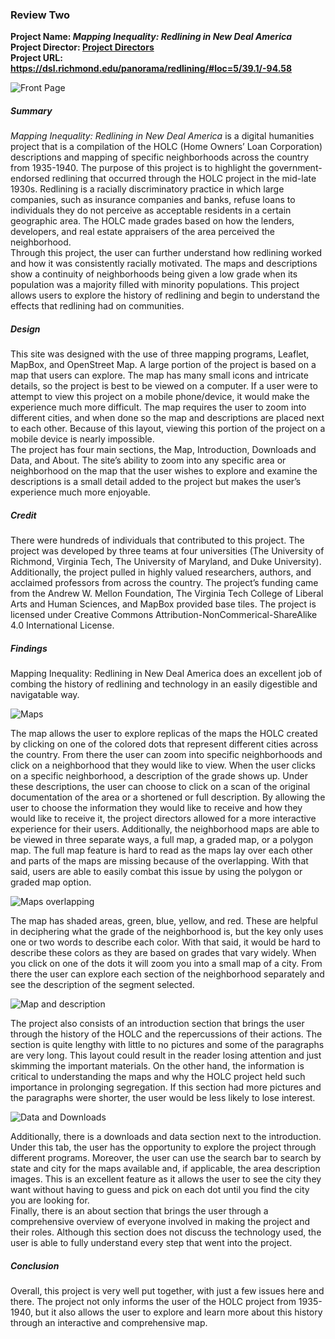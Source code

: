 ### Review Two  
**Project Name: _Mapping Inequality: Redlining in New Deal America_  
Project Director: [Project Directors](https://dsl.richmond.edu/panorama/redlining/#loc=5/39.1/-94.58&text=about)  
Project URL: [https://dsl.richmond.edu/panorama/redlining/#loc=5/39.1/-94.58 ](https://dsl.richmond.edu/panorama/redlining/#loc=5/39.1/-94.58 )**  

![Front Page](https://lsix642.github.io/Lizzie-S./images/MIfrontpage.png)  

##### Summary  
_Mapping Inequality: Redlining in New Deal America_ is a digital humanities project that is a compilation of the HOLC (Home Owners’ Loan Corporation) descriptions and mapping of specific neighborhoods across the country from 1935-1940. The purpose of this project is to highlight the government-endorsed redlining that occurred through the HOLC project in the mid-late 1930s. Redlining is a racially discriminatory practice in which large companies, such as insurance companies and banks, refuse loans to individuals they do not perceive as acceptable residents in a certain geographic area. The HOLC made grades based on how the lenders, developers, and real estate appraisers of the area perceived the neighborhood.  
Through this project, the user can further understand how redlining worked and how it was consistently racially motivated. The maps and descriptions show a continuity of neighborhoods being given a low grade when its population was a majority filled with minority populations. This project allows users to explore the history of redlining and begin to understand the effects that redlining had on communities.  
##### Design  
This site was designed with the use of three mapping programs, Leaflet, MapBox, and OpenStreet Map. A large portion of the project is based on a map that users can explore. The map has many small icons and intricate details, so the project is best to be viewed on a computer. If a user were to attempt to view this project on a mobile phone/device, it would make the experience much more difficult. The map requires the user to zoom into different cities, and when done so the map and descriptions are placed next to each other. Because of this layout, viewing this portion of the project on a mobile device is nearly impossible.  
The project has four main sections, the Map, Introduction, Downloads and Data, and About. The site’s ability to zoom into any specific area or neighborhood on the map that the user wishes to explore and examine the descriptions is a small detail added to the project but makes the user’s experience much more enjoyable.  
##### Credit  
There were hundreds of individuals that contributed to this project. The project was developed by three teams at four universities (The University of Richmond, Virginia Tech, The University of Maryland, and Duke University). Additionally, the project pulled in highly valued researchers, authors, and acclaimed professors from across the country. The project’s funding came from the Andrew W. Mellon Foundation, The Virginia Tech College of Liberal Arts and Human Sciences, and MapBox provided base tiles. The project is licensed under Creative Commons Attribution-NonCommerical-ShareAlike 4.0 International License.  
##### Findings  
Mapping Inequality: Redlining in New Deal America does an excellent job of combing the history of redlining and technology in an easily digestible and navigatable way.   

![Maps](https://lsix642.github.io/Lizzie-S./images/IM3maps.png)  

The map allows the user to explore replicas of the maps the HOLC created by clicking on one of the colored dots that represent different cities across the country. From there the user can zoom into specific neighborhoods and click on a neighborhood that they would like to view. When the user clicks on a specific neighborhood, a description of the grade shows up. Under these descriptions, the user can choose to click on a scan of the original documentation of the area or a shortened or full description. By allowing the user to choose the information they would like to receive and how they would like to receive it, the project directors allowed for a more interactive experience for their users. Additionally, the neighborhood maps are able to be viewed in three separate ways, a full map, a graded map, or a polygon map. The full map feature is hard to read as the maps lay over each other and parts of the maps are missing because of the overlapping. With that said, users are able to easily combat this issue by using the polygon or graded map option. 

![Maps overlapping](https://lsix642.github.io/Lizzie-S./images/IMoverlapping.png)  

The map has shaded areas, green, blue, yellow, and red. These are helpful in deciphering what the grade of the neighborhood is, but the key only uses one or two words to describe each color. With that said, it would be hard to describe these colors as they are based on grades that vary widely. When you click on one of the dots it will zoom you into a small map of a city. From there the user can explore each section of the neighborhood separately and see the description of the segment selected.  

![Map and description](https://lsix642.github.io/Lizzie-S./images/IMmapdescription.png)  

The project also consists of an introduction section that brings the user through the history of the HOLC and the repercussions of their actions. The section is quite lengthy with little to no pictures and some of the paragraphs are very long. This layout could result in the reader losing attention and just skimming the important materials. On the other hand, the information is critical to understanding the maps and why the HOLC project held such importance in prolonging segregation. If this section had more pictures and the paragraphs were shorter, the user would be less likely to lose interest.

![Data and Downloads](https://lsix642.github.io/Lizzie-S./images/IMdownload.png)  

Additionally, there is a downloads and data section next to the introduction. Under this tab, the user has the opportunity to explore the project through different programs. Moreover, the user can use the search bar to search by state and city for the maps available and, if applicable, the area description images. This is an excellent feature as it allows the user to see the city they want without having to guess and pick on each dot until you find the city you are looking for.  
Finally, there is an about section that brings the user through a comprehensive overview of everyone involved in making the project and their roles. Although this section does not discuss the technology used, the user is able to fully understand every step that went into the project.  
##### Conclusion  
Overall, this project is very well put together, with just a few issues here and there. The project not only informs the user of the HOLC project from 1935-1940, but it also allows the user to explore and learn more about this history through an interactive and comprehensive map.
